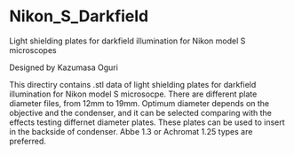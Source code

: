 # Nikon_S_Darkfield
Light shielding plates for darkfield illumination for Nikon model S microscopes

Designed by Kazumasa Oguri

This directiry contains .stl data of light shielding plates for darkfield illumination for Nikon model S microsocpe.
There are different plate diameter files, from 12mm to 19mm.
Optimum diameter depends on the objective and the condenser, and it can be selected comparing with the effects testing differnet diameter plates.
These plates can be used to insert in the backside of condenser. Abbe 1.3 or Achromat 1.25 types are preferred.
